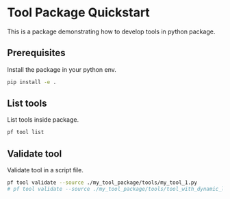 # Tool Package Quickstart
This is a package demonstrating how to develop tools in python package.

## Prerequisites

Install the package in your python env.
```bash
pip install -e .
```

## List tools

List tools inside package.
```bash
pf tool list
```

## Validate tool

Validate tool in a script file.
```bash
pf tool validate --source ./my_tool_package/tools/my_tool_1.py
# pf tool validate --source ./my_tool_package/tools/tool_with_dynamic_list_input.py
```
